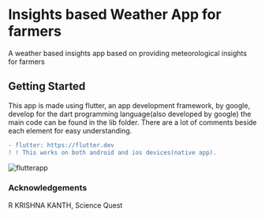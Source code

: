 # Insights based Weather App for farmers

A weather based insights app based on providing meteorological insights for farmers 

## Getting Started

This app is made using flutter, an app development framework, by google, develop for the dart programming language(also developed by google)
the main code can be found in the lib folder. There are a lot of comments beside each element for easy understanding.

```diff
- flutter: https://flutter.dev
! ! This works on both android and ios devices(native app).
```

![flutterapp](https://yt3.ggpht.com/a/AGF-l7-pLWHhqjLR5ZVoKzV9_eU6IjYrDyhvSLRjsw=s900-mo-c-c0xffffffff-rj-k-no?raw=true "Title")

### Acknowledgements
R KRISHNA KANTH, Science Quest
